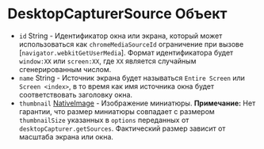 # DesktopCapturerSource Объект

* `id` String - Идентификатор окна или экрана, который может использоваться как `chromeMediaSourceId` ограничение при вызове [`navigator.webkitGetUserMedia`]. Формат идентификатора будет `window:XX` или `screen:XX`, где `XX` является случайным сгенерированным числом.
* `name` String - Источник экрана будет называться `Entire Screen` или `Screen <index>`, в то время как имя источника окна будет соответствовать заголовку окна.
* `thumbnail` [NativeImage](../native-image.md) - Изображение миниатюры. **Примечание:** Нет гарантии, что размер миниатюры совпадает с размером `thumbnailSize` указанных в `options` переданных от `desktopCapturer.getSources`. Фактический размер зависит от масштаба экрана или окна.
